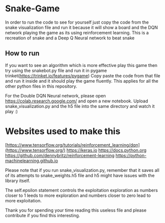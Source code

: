 # Snake-Game
In order to run the code to see for yourself just copy the code from the snake visualization file and run it because it will show a board and the DQN network playing the game as its using reinforcement learning. This is a recreation of snake and a Deep Q Neural network to beat snake

## How to run
If you want to see an algorithm which is more effective play this game then try using the snakebot.py file and run it in pygame trinket(https://trinket.io/features/pygame)
Copy paste the code from that file and run it inside and it should play the game fluently. This applies for all the other python files in this repository.

For the Double DQN Neural network, please open https://colab.research.google.com/ and open a new notebook. Upload snake_visualization.py and the h5 file into the same directory and watch it play :) 


# Websites used to make this
[https://www.tensorflow.org/tutorials/reinforcement_learning/dqn](https://www.tensorflow.org/)
https://keras.io
https://docs.python.org
https://github.com/dennybritz/reinforcement-learning
https://python-machinelearning.github.io

Please note that if you run snake_visualization.py, remember that it saves all of its attempts to snake_weights.h5 file and h5 might have issues with the library itself.

The self.epsilon statement controls the exploitation exploration as numbers closer to 1 leeds to more exploration and numbers closer to zero lead to more exploitation.

Thank you for spending your time reading this useless file and please contribute if you find this interesting.

